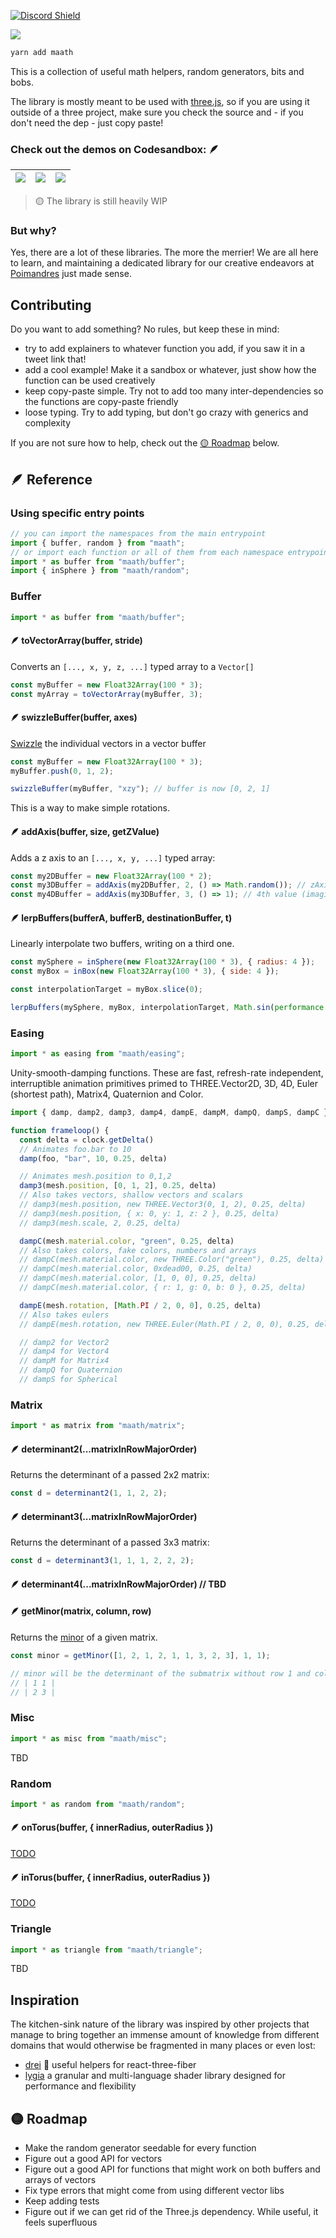 [![Discord Shield](https://img.shields.io/discord/740090768164651008?style=flat&colorA=000000&colorB=000000&label=&logo=discord&logoColor=ffffff)](https://discord.gg/poimandres)

<a href="https://github.com/pmndrs/maath"><img src="https://github.com/pmndrs/maath/blob/main/hero.svg?raw=true" /></a>
<br />

```bash
yarn add maath
```

This is a collection of useful math helpers, random generators, bits and bobs.

The library is mostly meant to be used with [three.js](https://github.com/mrdoob/three.js/), so if you are using it outside of a three project, make sure you check the source and - if you don't need the dep - just copy paste!

### Check out the demos on Codesandbox: 🪶

| <a href="https://codesandbox.io/s/github/pmndrs/maath/tree/main/demo/src/sandboxes/points"><img   src="https://codesandbox.io/api/v1/sandboxes/lex1g/screenshot.png"  /></a> | <a href="https://codesandbox.io/s/github/pmndrs/maath/tree/main/demo/src/sandboxes/convex-hull"><img src="https://codesandbox.io/api/v1/sandboxes/fh8l2/screenshot.png" /></a> | <a href="https://codesandbox.io/s/github/pmndrs/maath/tree/main/demo/src/sandboxes/circumcircle"><img src="https://codesandbox.io/api/v1/sandboxes/zuff9/screenshot.png"  /></a> |
| ---------------------------------------------------------------------------------------------------------------------------------------------------------------------------- | ------------------------------------------------------------------------------------------------------------------------------------------------------------------------------ | -------------------------------------------------------------------------------------------------------------------------------------------------------------------------------- |

> 🟡 The library is still heavily WIP

### But why?

Yes, there are a lot of these libraries. The more the merrier! We are all here to learn, and maintaining a dedicated library for our creative endeavors at [Poimandres](https://github.com/pmndrs) just made sense.

## Contributing

Do you want to add something? No rules, but keep these in mind:

- try to add explainers to whatever function you add, if you saw it in a tweet link that!
- add a cool example! Make it a sandbox or whatever, just show how the function can be used creatively
- keep copy-paste simple. Try not to add too many inter-dependencies so the functions are copy-paste friendly
- loose typing. Try to add typing, but don't go crazy with generics and complexity

If you are not sure how to help, check out the [🟡 Roadmap](#-roadmap) below.

## 🪶 Reference

### Using specific entry points

```js
// you can import the namespaces from the main entrypoint
import { buffer, random } from "maath";
// or import each function or all of them from each namespace entrypoint
import * as buffer from "maath/buffer";
import { inSphere } from "maath/random";
```

### Buffer

```js
import * as buffer from "maath/buffer";
```

#### 🪶 toVectorArray(buffer, stride)

Converts an `[..., x, y, z, ...]` typed array to a `Vector[]`

```js
const myBuffer = new Float32Array(100 * 3);
const myArray = toVectorArray(myBuffer, 3);
```

#### 🪶 swizzleBuffer(buffer, axes)

[Swizzle](<https://en.wikipedia.org/wiki/Swizzling_(computer_graphics)>) the individual vectors in a vector buffer

```js
const myBuffer = new Float32Array(100 * 3);
myBuffer.push(0, 1, 2);

swizzleBuffer(myBuffer, "xzy"); // buffer is now [0, 2, 1]
```

This is a way to make simple rotations.

#### 🪶 addAxis(buffer, size, getZValue)

Adds a z axis to an `[..., x, y, ...]` typed array:

```js
const my2DBuffer = new Float32Array(100 * 2);
const my3DBuffer = addAxis(my2DBuffer, 2, () => Math.random()); // zAxis will now be a random value between 0 and 1
const my4DBuffer = addAxis(my3DBuffer, 3, () => 1); // 4th value (imagine a in rgba) will be 1
```

#### 🪶 lerpBuffers(bufferA, bufferB, destinationBuffer, t)

Linearly interpolate two buffers, writing on a third one.

```js
const mySphere = inSphere(new Float32Array(100 * 3), { radius: 4 });
const myBox = inBox(new Float32Array(100 * 3), { side: 4 });

const interpolationTarget = myBox.slice(0);

lerpBuffers(mySphere, myBox, interpolationTarget, Math.sin(performance.now()));
```

### Easing

```js
import * as easing from "maath/easing";
```

Unity-smooth-damping functions. These are fast, refresh-rate independent, interruptible animation primitives primed to THREE.Vector2D, 3D, 4D, Euler (shortest path), Matrix4, Quaternion and Color.

```jsx
import { damp, damp2, damp3, damp4, dampE, dampM, dampQ, dampS, dampC } from 'maath/easing'

function frameloop() {
  const delta = clock.getDelta()
  // Animates foo.bar to 10
  damp(foo, "bar", 10, 0.25, delta)

  // Animates mesh.position to 0,1,2
  damp3(mesh.position, [0, 1, 2], 0.25, delta)
  // Also takes vectors, shallow vectors and scalars
  // damp3(mesh.position, new THREE.Vector3(0, 1, 2), 0.25, delta)
  // damp3(mesh.position, { x: 0, y: 1, z: 2 }, 0.25, delta)
  // damp3(mesh.scale, 2, 0.25, delta)

  dampC(mesh.material.color, "green", 0.25, delta)
  // Also takes colors, fake colors, numbers and arrays
  // dampC(mesh.material.color, new THREE.Color("green"), 0.25, delta)
  // dampC(mesh.material.color, 0xdead00, 0.25, delta)
  // dampC(mesh.material.color, [1, 0, 0], 0.25, delta)
  // dampC(mesh.material.color, { r: 1, g: 0, b: 0 }, 0.25, delta)

  dampE(mesh.rotation, [Math.PI / 2, 0, 0], 0.25, delta)
  // Also takes eulers
  // dampE(mesh.rotation, new THREE.Euler(Math.PI / 2, 0, 0), 0.25, delta)

  // damp2 for Vector2
  // damp4 for Vector4
  // dampM for Matrix4
  // dampQ for Quaternion
  // dampS for Spherical
```

### Matrix

```js
import * as matrix from "maath/matrix";
```

#### 🪶 determinant2(...matrixInRowMajorOrder)

Returns the determinant of a passed 2x2 matrix:

```js
const d = determinant2(1, 1, 2, 2);
```

#### 🪶 determinant3(...matrixInRowMajorOrder)

Returns the determinant of a passed 3x3 matrix:

```js
const d = determinant3(1, 1, 1, 2, 2, 2);
```

#### 🪶 determinant4(...matrixInRowMajorOrder) // TBD

#### 🪶 getMinor(matrix, column, row)

Returns the [minor](<https://en.wikipedia.org/wiki/Minor_(linear_algebra)>) of a given matrix.

```js
const minor = getMinor([1, 2, 1, 2, 1, 1, 3, 2, 3], 1, 1);

// minor will be the determinant of the submatrix without row 1 and colum 1
// | 1 1 |
// | 2 3 |
```

### Misc

```js
import * as misc from "maath/misc";
```

TBD

### Random

```js
import * as random from "maath/random";
```

#### 🪶 onTorus(buffer, { innerRadius, outerRadius })

[TODO](https://math.stackexchange.com/questions/2017079/uniform-random-points-on-a-torus)

#### 🪶 inTorus(buffer, { innerRadius, outerRadius })

[TODO](https://answers.unity.com/questions/1259394/finding-random-position-in-torus.html)

### Triangle

```js
import * as triangle from "maath/triangle";
```

TBD

## Inspiration

The kitchen-sink nature of the library was inspired by other projects that manage to bring together an immense amount of knowledge from different domains that would otherwise be fragmented in many places or even lost:

- [drei](https://github.com/pmndrs/drei) 🌭 useful helpers for react-three-fiber
- [lygia](https://github.com/patriciogonzalezvivo/lygia) a granular and multi-language shader library designed for performance and flexibility

## 🟡 Roadmap

- Make the random generator seedable for every function
- Figure out a good API for vectors
- Figure out a good API for functions that might work on both buffers and arrays of vectors
- Fix type errors that might come from using different vector libs
- Keep adding tests
- Figure out if we can get rid of the Three.js dependency. While useful, it feels superfluous

